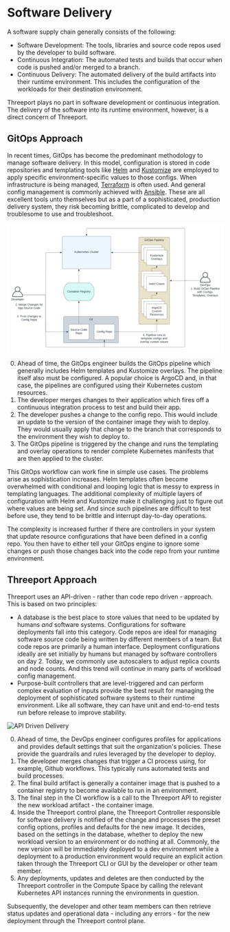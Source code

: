 # Software Delivery

A software supply chain generally consists of the following:

* Software Development: The tools, libraries and source code repos used by the
  developer to build software.
* Continuous Integration: The automated tests and builds that occur when code is
  pushed and/or merged to a branch.
* Continuous Delivery: The automated delivery of the build artifacts into their
  runtime environment.  This includes the configuration of the workloads for
  their destination environment.

Threeport plays no part in software development or continuous integration.  The
delivery of the software into its runtime environment, however,  is a direct
concern of Threeport.

## GitOps Approach

In recent times, GitOps has become the predominant methodology to manage
software delivery.
In this model, configuration is stored in code repositories and templating tools
like [Helm](https://helm.sh/) and [Kustomize](https://kustomize.io/) are
employed to apply specific environment-specific values to those configs.  When
infrastructure is being managed, [Terraform](https://www.terraform.io/) is often
used.  And general config management is commonly achieved with
[Ansible](https://www.ansible.com/).  These are all excellent tools unto
themselves but as a part of a sophisticated, production delivery system, they
risk becoming brittle, complicated to develop and troublesome to use and
troubleshoot.

![GitOps Delivery](../../../img/threeport/GitOpsDelivery.png)

0. Ahead of time, the GitOps engineer builds the GitOps pipeline which generally
   includes Helm templates and Kustomize overlays.  The pipeline itself also must
   be configured.  A popular choice is ArgoCD and, in that case, the pipelines
   are configured using their Kubernetes custom resources.
1. The developer merges changes to their application which fires off a
   continuous integration process to test and build their app.
2. The developer pushes a change to the config repo.  This would include an
   update to the version of the container image they wish to deploy.  They would
   usually apply that change to the branch that corresponds to the environment
   they wish to deploy to.
3. The GitOps pipeline is triggered by the change and runs the templating and
   overlay operations to render complete Kubernetes manifests that are then
   applied to the cluster.

This GitOps workflow can work fine in simple use cases.  The problems arise
as sophistication increases.  Helm templates often become overwhelmed with
conditional and looping logic that is messy to express in templating languages.
The additional complexity of multiple layers of configuration with Helm and
Kustomize make it challenging just to figure out where values are being set.
And since such pipelines are difficult to test before use, they tend to be
brittle and interrupt day-to-day operations.

The complexity is increased further if there are controllers in your system that update
resource configurations that have been defined in a config repo.  You then have
to either tell your GitOps engine to ignore some changes or push those changes
back into the code repo from your runtime environment.

## Threeport Approach

Threeport uses an API-driven - rather than code repo driven - approach.  This is
based on two principles:

* A database is the best place to store values that need to be updated by humans
  *and* software systems.  Configurations for software deployments fall into
  this category.  Code repos are ideal for managing software source code being written
  by different members of a team.  But code repos are primarily a human interface.
  Deployment configurations ideally are set initially by humans but managed by
  software controllers on day 2.  Today, we commonly use autoscalers to adjust replica
  counts and node counts.  And this trend will continue in many parts of
  workload config management.
* Purpose-built controllers that are level-triggered and can perform complex
  evaluation of inputs provide the best result for managing the deployment of
  sophisticated software systems to their runtime environment.  Like all
  software, they can have unit and end-to-end tests run before release to
  improve stability.

![API Driven Delivery](../../../img/threeport/APIDrivenDelivery.png)

0. Ahead of time, the DevOps engineer configures profiles for applications and
   provides default settings that suit the organization's policies.  These
   provide the guardrails and rules leveraged by the developer to deploy.
1. The developer merges changes that trigger a CI process using, for example,
   Github workflows.  This typically runs automated tests and build processes.
2. The final build artifact is generally a container image that is pushed to a
   container registry to become available to run in an environment.
3. The final step in the CI workflow is a call to the Threeport API to register
   the new workload artifact - the container image.
4. Inside the Threeport control plane, the Threeport Controller responsible for
   software delivery is notified of the change and processes the preset config
   options, profiles and defaults for the new image.  It decides, based on the
   settings in the database, whether to deploy the new workload version to an
   environment or do nothing at all.  Commonly, the new version will be
   immediately deployed to a dev environment while a deployment to a production
   environment would require an explicit action taken through the Threeport CLI
   or GUI by the developer or other team member.
5. Any deployments, updates and deletes are then conducted by the Threeport
   controller in the Compute Space by calling the relevant Kubernetes API
   instances running the environments in question.

Subsequently, the developer and other team members can then retrieve status
updates and operational data - including any errors - for the new deployment
through the Threeport control plane.

